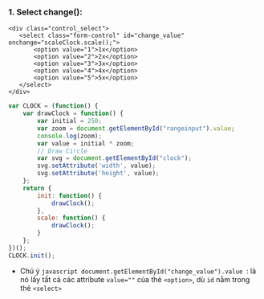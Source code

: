  ### 1. Select change():
 
 ```
 <div class="control_select">
    <select class="form-control" id="change_value" onchange="scaleClock.scale();">
        <option value="1">1x</option>
        <option value="2">2x</option>
        <option value="3">3x</option>
        <option value="4">4x</option>
        <option value="5">5x</option>
    </select>
</div>
```

```javascript
var CLOCK = (function() {
    var drawClock = function() {
        var initial = 250;
        var zoom = document.getElementById("rangeinput").value;
        console.log(zoom);
        var value = initial * zoom;
        // Draw Circle
        var svg = document.getElementById("clock");
        svg.setAttribute('width', value);
        svg.setAttribute('height', value);
    };
    return {
        init: function() {
            drawClock();
        },
        scale: function() {
            drawClock();
        }
    };
})();
CLOCK.init();
```

- Chú ý ```javascript document.getElementById("change_value").value ```: là nó lấy tất cả các attribute ```value=""``` của thẻ ```<option>```, dù ```id``` nằm trong thẻ ```<select>```
